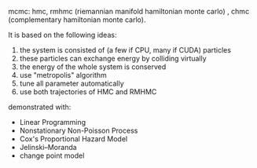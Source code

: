 mcmc: hmc, rmhmc (riemannian manifold hamiltonian monte carlo) , chmc (complementary hamiltonian monte carlo).

It is based on the following ideas:
1. the system is consisted of (a few if CPU, many if CUDA) particles
2. these particles can exchange energy by colliding virtually
3. the energy of the whole system is conserved
4. use "metropolis" algorithm
5. tune all parameter automatically
6. use both trajectories of HMC and RMHMC

demonstrated with:
* Linear Programming
* Nonstationary Non-Poisson Process
* Cox's Proportional Hazard Model
* Jelinski–Moranda
* change point model
